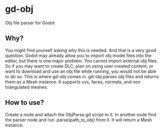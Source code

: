 # gd-obj
Obj file parser for Godot

## Why?
You might find yourself asking why this is needed. And that is a very good question. Godot may already allow you to import obj model files into the editor, but there is one major problem. You cannot import external obj files. So if you may want to create DLC, plan on using user created content, or want to download and use an obj file while running, you would not be able to do so. This is where gd-obj comes in. gd-obj parses obj files and returns them as a Mesh instance. It supports uvs, faces, normals, and non triangulated meshes.

## How to use?
Create a node and attach the ObjParse.gd script to it. In another node find the parser node and run .parse(path_to_obj) from it. It will return a Mesh instance.
